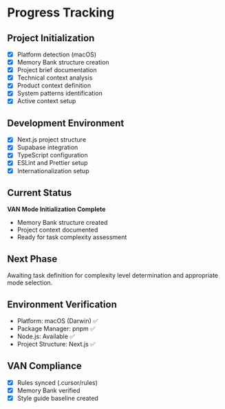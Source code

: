 # Progress Tracking

## Project Initialization

- [x] Platform detection (macOS)
- [x] Memory Bank structure creation
- [x] Project brief documentation
- [x] Technical context analysis
- [x] Product context definition
- [x] System patterns identification
- [x] Active context setup

## Development Environment

- [x] Next.js project structure
- [x] Supabase integration
- [x] TypeScript configuration
- [x] ESLint and Prettier setup
- [x] Internationalization setup

## Current Status

**VAN Mode Initialization Complete**

- Memory Bank structure created
- Project context documented
- Ready for task complexity assessment

## Next Phase

Awaiting task definition for complexity level determination and appropriate mode selection.

## Environment Verification

- Platform: macOS (Darwin) ✅
- Package Manager: pnpm ✅
- Node.js: Available ✅
- Project Structure: Next.js ✅

## VAN Compliance

- [x] Rules synced (.cursor/rules)
- [x] Memory Bank verified
- [x] Style guide baseline created
